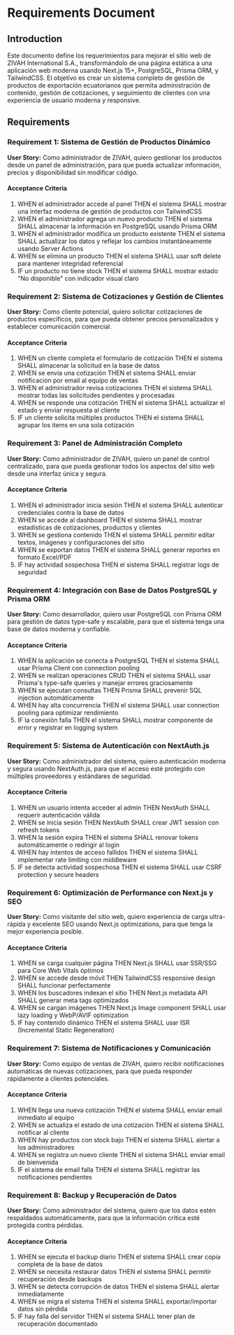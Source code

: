 # Requirements Document

## Introduction

Este documento define los requerimientos para mejorar el sitio web de ZIVAH International S.A., transformándolo de una página estática a una aplicación web moderna usando Next.js 15+, PostgreSQL, Prisma ORM, y TailwindCSS. El objetivo es crear un sistema completo de gestión de productos de exportación ecuatorianos que permita administración de contenido, gestión de cotizaciones, y seguimiento de clientes con una experiencia de usuario moderna y responsive.

## Requirements

### Requirement 1: Sistema de Gestión de Productos Dinámico

**User Story:** Como administrador de ZIVAH, quiero gestionar los productos desde un panel de administración, para que pueda actualizar información, precios y disponibilidad sin modificar código.

#### Acceptance Criteria

1. WHEN el administrador accede al panel THEN el sistema SHALL mostrar una interfaz moderna de gestión de productos con TailwindCSS
2. WHEN el administrador agrega un nuevo producto THEN el sistema SHALL almacenar la información en PostgreSQL usando Prisma ORM
3. WHEN el administrador modifica un producto existente THEN el sistema SHALL actualizar los datos y reflejar los cambios instantáneamente usando Server Actions
4. WHEN se elimina un producto THEN el sistema SHALL usar soft delete para mantener integridad referencial
5. IF un producto no tiene stock THEN el sistema SHALL mostrar estado "No disponible" con indicador visual claro

### Requirement 2: Sistema de Cotizaciones y Gestión de Clientes

**User Story:** Como cliente potencial, quiero solicitar cotizaciones de productos específicos, para que pueda obtener precios personalizados y establecer comunicación comercial.

#### Acceptance Criteria

1. WHEN un cliente completa el formulario de cotización THEN el sistema SHALL almacenar la solicitud en la base de datos
2. WHEN se envía una cotización THEN el sistema SHALL enviar notificación por email al equipo de ventas
3. WHEN el administrador revisa cotizaciones THEN el sistema SHALL mostrar todas las solicitudes pendientes y procesadas
4. WHEN se responde una cotización THEN el sistema SHALL actualizar el estado y enviar respuesta al cliente
5. IF un cliente solicita múltiples productos THEN el sistema SHALL agrupar los items en una sola cotización

### Requirement 3: Panel de Administración Completo

**User Story:** Como administrador de ZIVAH, quiero un panel de control centralizado, para que pueda gestionar todos los aspectos del sitio web desde una interfaz única y segura.

#### Acceptance Criteria

1. WHEN el administrador inicia sesión THEN el sistema SHALL autenticar credenciales contra la base de datos
2. WHEN se accede al dashboard THEN el sistema SHALL mostrar estadísticas de cotizaciones, productos y clientes
3. WHEN se gestiona contenido THEN el sistema SHALL permitir editar textos, imágenes y configuraciones del sitio
4. WHEN se exportan datos THEN el sistema SHALL generar reportes en formato Excel/PDF
5. IF hay actividad sospechosa THEN el sistema SHALL registrar logs de seguridad

### Requirement 4: Integración con Base de Datos PostgreSQL y Prisma ORM

**User Story:** Como desarrollador, quiero usar PostgreSQL con Prisma ORM para gestión de datos type-safe y escalable, para que el sistema tenga una base de datos moderna y confiable.

#### Acceptance Criteria

1. WHEN la aplicación se conecta a PostgreSQL THEN el sistema SHALL usar Prisma Client con connection pooling
2. WHEN se realizan operaciones CRUD THEN el sistema SHALL usar Prisma's type-safe queries y manejar errores graciosamente
3. WHEN se ejecutan consultas THEN Prisma SHALL prevenir SQL injection automáticamente
4. WHEN hay alta concurrencia THEN el sistema SHALL usar connection pooling para optimizar rendimiento
5. IF la conexión falla THEN el sistema SHALL mostrar componente de error y registrar en logging system

### Requirement 5: Sistema de Autenticación con NextAuth.js

**User Story:** Como administrador del sistema, quiero autenticación moderna y segura usando NextAuth.js, para que el acceso esté protegido con múltiples proveedores y estándares de seguridad.

#### Acceptance Criteria

1. WHEN un usuario intenta acceder al admin THEN NextAuth SHALL requerir autenticación válida
2. WHEN se inicia sesión THEN NextAuth SHALL crear JWT session con refresh tokens
3. WHEN la sesión expira THEN el sistema SHALL renovar tokens automáticamente o redirigir al login
4. WHEN hay intentos de acceso fallidos THEN el sistema SHALL implementar rate limiting con middleware
5. IF se detecta actividad sospechosa THEN el sistema SHALL usar CSRF protection y secure headers

### Requirement 6: Optimización de Performance con Next.js y SEO

**User Story:** Como visitante del sitio web, quiero experiencia de carga ultra-rápida y excelente SEO usando Next.js optimizations, para que tenga la mejor experiencia posible.

#### Acceptance Criteria

1. WHEN se carga cualquier página THEN Next.js SHALL usar SSR/SSG para Core Web Vitals óptimos
2. WHEN se accede desde móvil THEN TailwindCSS responsive design SHALL funcionar perfectamente
3. WHEN los buscadores indexan el sitio THEN Next.js metadata API SHALL generar meta tags optimizados
4. WHEN se cargan imágenes THEN Next.js Image component SHALL usar lazy loading y WebP/AVIF optimization
5. IF hay contenido dinámico THEN el sistema SHALL usar ISR (Incremental Static Regeneration)

### Requirement 7: Sistema de Notificaciones y Comunicación

**User Story:** Como equipo de ventas de ZIVAH, quiero recibir notificaciones automáticas de nuevas cotizaciones, para que pueda responder rápidamente a clientes potenciales.

#### Acceptance Criteria

1. WHEN llega una nueva cotización THEN el sistema SHALL enviar email inmediato al equipo
2. WHEN se actualiza el estado de una cotización THEN el sistema SHALL notificar al cliente
3. WHEN hay productos con stock bajo THEN el sistema SHALL alertar a los administradores
4. WHEN se registra un nuevo cliente THEN el sistema SHALL enviar email de bienvenida
5. IF el sistema de email falla THEN el sistema SHALL registrar las notificaciones pendientes

### Requirement 8: Backup y Recuperación de Datos

**User Story:** Como administrador del sistema, quiero que los datos estén respaldados automáticamente, para que la información crítica esté protegida contra pérdidas.

#### Acceptance Criteria

1. WHEN se ejecuta el backup diario THEN el sistema SHALL crear copia completa de la base de datos
2. WHEN se necesita restaurar datos THEN el sistema SHALL permitir recuperación desde backups
3. WHEN se detecta corrupción de datos THEN el sistema SHALL alertar inmediatamente
4. WHEN se migra el sistema THEN el sistema SHALL exportar/importar datos sin pérdida
5. IF hay falla del servidor THEN el sistema SHALL tener plan de recuperación documentado